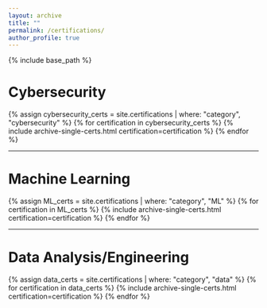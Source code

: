 ```yaml
---
layout: archive
title: ""
permalink: /certifications/
author_profile: true
---
```


{% include base_path %}

<h1>Cybersecurity</h1>
{% assign cybersecurity_certs = site.certifications | where: "category", "cybersecurity" %}
{% for certification in cybersecurity_certs %}
  {% include archive-single-certs.html certification=certification %}
{% endfor %}

***

<h1>Machine Learning</h1>
{% assign ML_certs = site.certifications | where: "category", "ML" %}
{% for certification in ML_certs %}
  {% include archive-single-certs.html certification=certification %}
{% endfor %}

***

<h1>Data Analysis/Engineering</h1>
{% assign data_certs = site.certifications | where: "category", "data" %}
{% for certification in data_certs %}
  {% include archive-single-certs.html certification=certification %}
{% endfor %}
